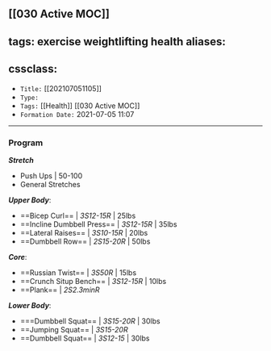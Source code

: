 [[030 Active MOC]]
---
tags: exercise weightlifting health
aliases: 
  - 
cssclass: 
---

- `Title:` [[202107051105]]
- `Type:` 
- `Tags:` [[Health]] [[030 Active MOC]]
- `Formation Date:` 2021-07-05 11:07

---

### Program

***Stretch***
- Push Ups | 50-100
- General Stretches 

***Upper Body***:
- ==Bicep Curl== | *3S12-15R* | 25lbs
- ==Incline Dumbbell Press== | *3S12-15R* | 35lbs
- ==Lateral Raises== | *3S10-15R* | 20lbs
- ==Dumbbell Row== | *2S15-20R* | 50lbs

***Core***:
- ==Russian Twist== | *3S50R* | 15lbs
- ==Crunch Situp Bench== | *3S12-15R* | 10lbs
- ==Plank== | *2S2.3minR*

***Lower Body***:
- ===Dumbbell Squat== | *3S15-20R* | 30lbs
- ==Jumping Squat== | *3S15-20R*
- ==Dumbbell Squat== | *3S12-15* | 30lbs


